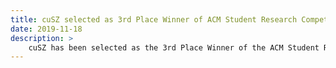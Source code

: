 ```yaml
---
title: cuSZ selected as 3rd Place Winner of ACM Student Research Competition 
date: 2019-11-18
description: >
    cuSZ has been selected as the 3rd Place Winner of the ACM Student Research Competition (Graduate) at SC21!
---
```



